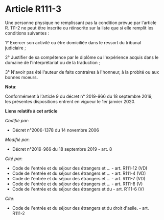 # Article R111-3

Une personne physique ne remplissant pas la condition prévue par l'article R. 111-2 ne peut être inscrite ou réinscrite sur
la liste que si elle remplit les conditions suivantes : 

1° Exercer son activité ou être domiciliée dans le ressort du   tribunal judiciaire ; 

2° Justifier de sa compétence par le diplôme ou l'expérience acquis dans le domaine de l'interprétariat ou de la
traduction ; 

3° N'avoir pas été l'auteur de faits contraires à l'honneur, à la probité ou aux bonnes moeurs.

**Nota:**

Conformément à l’article 9 du décret n° 2019-966 du 18 septembre 2019, les présentes dispositions entrent en vigueur le 1er
janvier 2020.

**Liens relatifs à cet article**

_Codifié par_:

  - Décret n°2006-1378 du 14 novembre 2006

_Modifié par_:

  - Décret n°2019-966 du 18 septembre 2019 - art. 8

_Cité par_:

  - Code de l'entrée et du séjour des étrangers et ... - art. R111-12 (VD)
  - Code de l'entrée et du séjour des étrangers et ... - art. R111-4 (VD)
  - Code de l'entrée et du séjour des étrangers et ... - art. R111-7 (VD)
  - Code de l'entrée et du séjour des étrangers et ... - art. R111-8 (V)
  - Code de l'entrée et du séjour des étrangers et du  - art. R111-6 (V)

_Cite_:

  - Code de l'entrée et du séjour des étrangers et du droit d'asile. - art. R111-2
